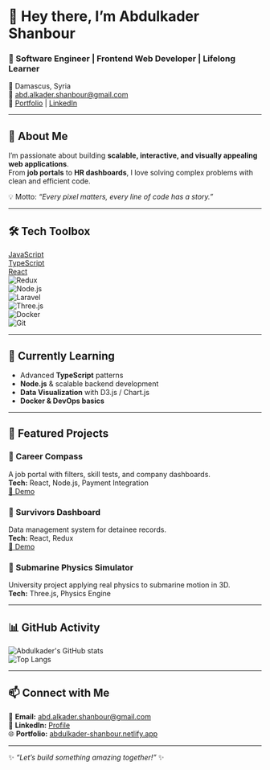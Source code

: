 # 👋 Hey there, I’m Abdulkader Shanbour  

### 🚀 Software Engineer | Frontend Web Developer | Lifelong Learner  

📍 Damascus, Syria  
📧 abd.alkader.shanbour@gmail.com  
🔗 [Portfolio](https://abdulkader-shanbour.netlify.app/) | [LinkedIn](https://www.linkedin.com/in/abdulkader-al-shanbour-553546263)  

---

## 🌟 About Me  
I’m passionate about building **scalable, interactive, and visually appealing web applications**.  
From **job portals** to **HR dashboards**, I love solving complex problems with clean and efficient code.  

💡 Motto: *“Every pixel matters, every line of code has a story.”*  

---

## 🛠️ Tech Toolbox  

[JavaScript](https://img.shields.io/badge/-JavaScript-F7DF1E?logo=javascript&logoColor=000)  
[TypeScript](https://img.shields.io/badge/-TypeScript-3178C6?logo=typescript&logoColor=fff)  
[React](https://img.shields.io/badge/-React-61DAFB?logo=react&logoColor=000)  
![Redux](https://img.shields.io/badge/-Redux-764ABC?logo=redux&logoColor=fff)  
![Node.js](https://img.shields.io/badge/-Node.js-339933?logo=node.js&logoColor=fff)  
![Laravel](https://img.shields.io/badge/-Laravel-FF2D20?logo=laravel&logoColor=fff)  
![Three.js](https://img.shields.io/badge/-Three.js-black?logo=three.js&logoColor=fff)  
![Docker](https://img.shields.io/badge/-Docker-2496ED?logo=docker&logoColor=fff)  
![Git](https://img.shields.io/badge/-Git-F05032?logo=git&logoColor=fff)  

---

## 🌱 Currently Learning  
- Advanced **TypeScript** patterns  
- **Node.js** & scalable backend development  
- **Data Visualization** with D3.js / Chart.js  
- **Docker & DevOps basics**  

---

## 📌 Featured Projects  

### 🔹 Career Compass  
A job portal with filters, skill tests, and company dashboards.  
**Tech:** React, Node.js, Payment Integration  
[🎥 Demo](https://drive.google.com/file/d/1DCGkzNJD5GAyi8bCkm1F88qMg9jcKKvQ/view)  

### 🔹 Survivors Dashboard  
Data management system for detainee records.  
**Tech:** React, Redux  
[🎥 Demo](https://drive.google.com/file/d/1Drw7SPaVGvYaEI04YFPR2kTqjnQrn7j1/view)  

### 🔹 Submarine Physics Simulator  
University project applying real physics to submarine motion in 3D.  
**Tech:** Three.js, Physics Engine  

---

## 📊 GitHub Activity  
![Abdulkader's GitHub stats](https://github-readme-stats.vercel.app/api?username=abd-shan&show_icons=true&theme=tokyonight)  
![Top Langs](https://github-readme-stats.vercel.app/api/top-langs/?username=abd-shan&layout=compact&theme=tokyonight)  

---

## 📫 Connect with Me  
📧 **Email:** abd.alkader.shanbour@gmail.com  
💼 **LinkedIn:** [Profile](https://www.linkedin.com/in/abdulkader-al-shanbour-553546263)  
🌐 **Portfolio:** [abdulkader-shanbour.netlify.app](https://abdulkader-shanbour.netlify.app/)  

---

✨ *“Let’s build something amazing together!”* ✨
